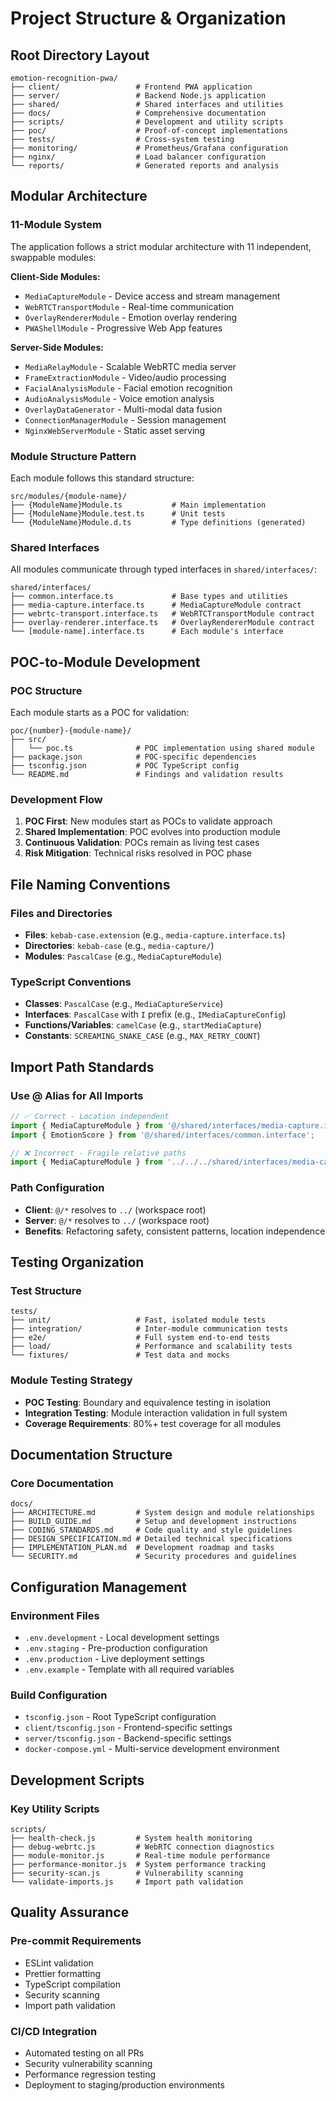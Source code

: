 # Project Structure & Organization

## Root Directory Layout

```
emotion-recognition-pwa/
├── client/                 # Frontend PWA application
├── server/                 # Backend Node.js application
├── shared/                 # Shared interfaces and utilities
├── docs/                   # Comprehensive documentation
├── scripts/                # Development and utility scripts
├── poc/                    # Proof-of-concept implementations
├── tests/                  # Cross-system testing
├── monitoring/             # Prometheus/Grafana configuration
├── nginx/                  # Load balancer configuration
└── reports/                # Generated reports and analysis
```

## Modular Architecture

### 11-Module System

The application follows a strict modular architecture with 11 independent, swappable modules:

**Client-Side Modules:**

- `MediaCaptureModule` - Device access and stream management
- `WebRTCTransportModule` - Real-time communication
- `OverlayRendererModule` - Emotion overlay rendering
- `PWAShellModule` - Progressive Web App features

**Server-Side Modules:**

- `MediaRelayModule` - Scalable WebRTC media server
- `FrameExtractionModule` - Video/audio processing
- `FacialAnalysisModule` - Facial emotion recognition
- `AudioAnalysisModule` - Voice emotion analysis
- `OverlayDataGenerator` - Multi-modal data fusion
- `ConnectionManagerModule` - Session management
- `NginxWebServerModule` - Static asset serving

### Module Structure Pattern

Each module follows this standard structure:

```
src/modules/{module-name}/
├── {ModuleName}Module.ts           # Main implementation
├── {ModuleName}Module.test.ts      # Unit tests
└── {ModuleName}Module.d.ts         # Type definitions (generated)
```

### Shared Interfaces

All modules communicate through typed interfaces in `shared/interfaces/`:

```
shared/interfaces/
├── common.interface.ts             # Base types and utilities
├── media-capture.interface.ts      # MediaCaptureModule contract
├── webrtc-transport.interface.ts   # WebRTCTransportModule contract
├── overlay-renderer.interface.ts   # OverlayRendererModule contract
└── [module-name].interface.ts      # Each module's interface
```

## POC-to-Module Development

### POC Structure

Each module starts as a POC for validation:

```
poc/{number}-{module-name}/
├── src/
│   └── poc.ts              # POC implementation using shared module
├── package.json            # POC-specific dependencies
├── tsconfig.json           # POC TypeScript config
└── README.md               # Findings and validation results
```

### Development Flow

1. **POC First**: New modules start as POCs to validate approach
2. **Shared Implementation**: POC evolves into production module
3. **Continuous Validation**: POCs remain as living test cases
4. **Risk Mitigation**: Technical risks resolved in POC phase

## File Naming Conventions

### Files and Directories

- **Files**: `kebab-case.extension` (e.g., `media-capture.interface.ts`)
- **Directories**: `kebab-case` (e.g., `media-capture/`)
- **Modules**: `PascalCase` (e.g., `MediaCaptureModule`)

### TypeScript Conventions

- **Classes**: `PascalCase` (e.g., `MediaCaptureService`)
- **Interfaces**: `PascalCase` with `I` prefix (e.g., `IMediaCaptureConfig`)
- **Functions/Variables**: `camelCase` (e.g., `startMediaCapture`)
- **Constants**: `SCREAMING_SNAKE_CASE` (e.g., `MAX_RETRY_COUNT`)

## Import Path Standards

### Use @ Alias for All Imports

```typescript
// ✅ Correct - Location independent
import { MediaCaptureModule } from '@/shared/interfaces/media-capture.interface';
import { EmotionScore } from '@/shared/interfaces/common.interface';

// ❌ Incorrect - Fragile relative paths
import { MediaCaptureModule } from '../../../shared/interfaces/media-capture.interface';
```

### Path Configuration

- **Client**: `@/*` resolves to `../` (workspace root)
- **Server**: `@/*` resolves to `../` (workspace root)
- **Benefits**: Refactoring safety, consistent patterns, location independence

## Testing Organization

### Test Structure

```
tests/
├── unit/                   # Fast, isolated module tests
├── integration/            # Inter-module communication tests
├── e2e/                    # Full system end-to-end tests
├── load/                   # Performance and scalability tests
└── fixtures/               # Test data and mocks
```

### Module Testing Strategy

- **POC Testing**: Boundary and equivalence testing in isolation
- **Integration Testing**: Module interaction validation in full system
- **Coverage Requirements**: 80%+ test coverage for all modules

## Documentation Structure

### Core Documentation

```
docs/
├── ARCHITECTURE.md         # System design and module relationships
├── BUILD_GUIDE.md          # Setup and development instructions
├── CODING_STANDARDS.md     # Code quality and style guidelines
├── DESIGN_SPECIFICATION.md # Detailed technical specifications
├── IMPLEMENTATION_PLAN.md  # Development roadmap and tasks
└── SECURITY.md             # Security procedures and guidelines
```

## Configuration Management

### Environment Files

- `.env.development` - Local development settings
- `.env.staging` - Pre-production configuration
- `.env.production` - Live deployment settings
- `.env.example` - Template with all required variables

### Build Configuration

- `tsconfig.json` - Root TypeScript configuration
- `client/tsconfig.json` - Frontend-specific settings
- `server/tsconfig.json` - Backend-specific settings
- `docker-compose.yml` - Multi-service development environment

## Development Scripts

### Key Utility Scripts

```
scripts/
├── health-check.js         # System health monitoring
├── debug-webrtc.js         # WebRTC connection diagnostics
├── module-monitor.js       # Real-time module performance
├── performance-monitor.js  # System performance tracking
├── security-scan.js        # Vulnerability scanning
└── validate-imports.js     # Import path validation
```

## Quality Assurance

### Pre-commit Requirements

- ESLint validation
- Prettier formatting
- TypeScript compilation
- Security scanning
- Import path validation

### CI/CD Integration

- Automated testing on all PRs
- Security vulnerability scanning
- Performance regression testing
- Deployment to staging/production environments
